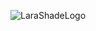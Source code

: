 ![LaraShadeLogo](https://user-images.githubusercontent.com/85013067/166995041-3c12009a-aa34-48ba-bc57-2c5018e0316d.png)
